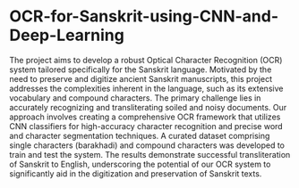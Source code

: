 # OCR-for-Sanskrit-using-CNN-and-Deep-Learning

The project aims to develop a robust Optical Character Recognition (OCR) system tailored specifically for the Sanskrit language. Motivated by the need to preserve and digitize ancient Sanskrit manuscripts, this project addresses the complexities inherent in the language, such as its extensive vocabulary and compound characters. The primary challenge lies in accurately recognizing and transliterating soiled and noisy documents. Our approach involves creating a comprehensive OCR framework that utilizes CNN classifiers for high-accuracy character recognition and precise word and character segmentation techniques. A curated dataset comprising single characters (barakhadi) and compound characters was developed to train and test the system. The results demonstrate successful transliteration of Sanskrit to English, underscoring the potential of our OCR system to significantly aid in the digitization and preservation of Sanskrit texts. 
